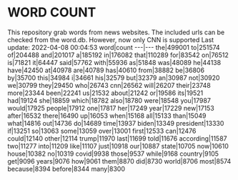 # WORD COUNT
This repository grab words from news websites. The included urls can be checked from the word.db.
However, now only CNN is supported
Last update: 2022-04-08 00:04:53
word|count
---|---
the|499001
to|251574
of|204488
and|201017
a|185192
in|176082
that|110289
for|83542
on|76512
is|71821
it|64447
said|57762
with|55936
as|51848
was|48089
he|44138
have|42450
at|40978
are|40789
has|40610
from|38882
be|36806
by|35700
this|34984
i|34661
his|32579
but|32379
an|30987
not|30920
we|30799
they|29450
who|26743
cnn|26562
will|26207
their|23748
more|23344
been|22241
us|21532
about|21242
or|19586
its|19521
had|19124
she|18859
which|18782
also|18780
were|18548
you|17987
would|17925
people|17912
one|17817
her|17249
year|17229
new|17153
after|16532
there|16490
up|16053
when|15168
all|15133
than|15049
what|14816
out|14736
do|14689
time|13937
biden|13349
president|13330
if|13251
so|13063
some|13059
over|13001
first|12533
can|12476
could|12140
other|12114
trump|11970
last|11699
told|11676
according|11587
two|11277
into|11209
like|11107
just|10918
our|10887
state|10705
now|10610
house|10382
no|10319
covid|9938
those|9537
while|9168
country|9105
get|9096
years|9076
how|9061
them|8870
did|8730
world|8706
most|8574
because|8394
before|8344
many|8300
